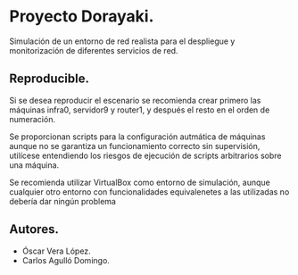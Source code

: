 # Proyecto Dorayaki.

Simulación de un entorno de red realista para el despliegue  y monitorización 
de diferentes servicios de red.

## Reproducible.

Si se desea reproducir el escenario se recomienda crear primero las máquinas 
infra0, servidor9 y router1, y después el resto en el orden de numeración.

Se proporcionan scripts para la configuración autmática de máquinas aunque no se
garantiza un funcionamiento correcto sin supervisión, utilícese entendiendo los 
riesgos de ejecución de scripts arbitrarios sobre una máquina.

Se recomienda utilizar VirtualBox como entorno de simulación, aunque cualquier
otro entorno con funcionalidades equivalenetes a las utilizadas no debería dar
ningún problema 

## Autores.

- Óscar Vera López.
- Carlos Agulló Domingo.